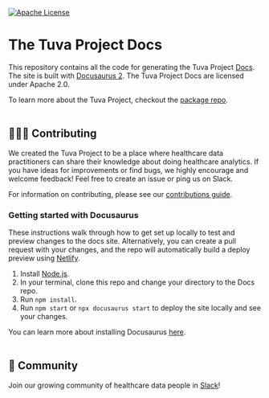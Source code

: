 [![Apache License](https://img.shields.io/badge/License-Apache%202.0-blue.svg)](https://opensource.org/licenses/Apache-2.0)

# The Tuva Project Docs

This repository contains all the code for generating the Tuva Project 
[Docs](https://thetuvaproject.com/). The site is built with [Docusaurus 2](https://docusaurus.io/). 
The Tuva Project Docs are licensed under Apache 2.0.

To learn more about the Tuva Project, checkout the [package repo](https://github.com/tuva-health/the_tuva_project).
<br/><br/>

## 🙋🏻‍♀️ Contributing

We created the Tuva Project to be a place where healthcare data practitioners 
can share their knowledge about doing healthcare analytics.  If you have ideas 
for improvements or find bugs, we highly encourage and welcome feedback! Feel 
free to create an issue or ping us on Slack. 

For information on contributing, please see our [contributions guide](https://thetuvaproject.com/contributing).

### Getting started with Docusaurus
These instructions walk through how to get set up locally to test and preview 
changes to the docs site. Alternatively, you can create a pull request with your 
changes, and the repo will automatically build a deploy preview using 
[Netlify](https://github.com/apps/netlify).

1. Install [Node.js](https://nodejs.org/en/download/).
2. In your terminal, clone this repo and change your directory to the Docs repo. 
3. Run `npm install`.
4. Run `npm start` or `npx docusaurus start` to deploy the site locally and 
   see your changes.

You can learn more about installing Docusaurus [here](https://docusaurus.io/docs/installation).
<br/><br/>

## 🤝 Community

Join our growing community of healthcare data people in [Slack](https://join.slack.com/t/thetuvaproject/shared_invite/zt-16iz61187-G522Mc2WGA2mHF57e0il0Q)!
<br/><br/>
